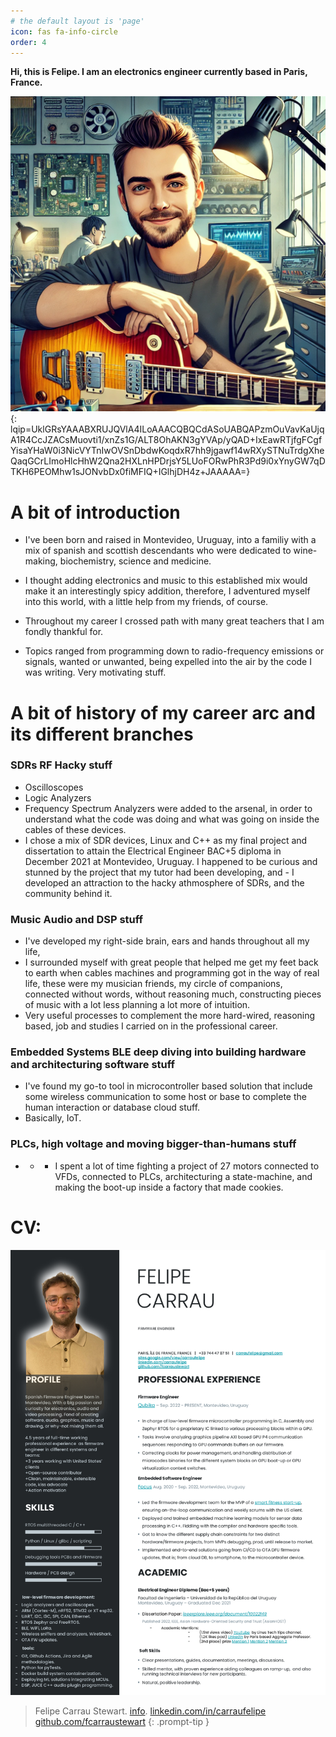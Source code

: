 ```yaml
---
# the default layout is 'page'
icon: fas fa-info-circle
order: 4
---
```


**Hi, this is Felipe. I am an electronics engineer currently based in Paris, France.**

![About](/assets/img/headers/avatar.webp){: lqip=UklGRsYAAABXRUJQVlA4ILoAAACQBQCdASoUABQAPzmOuVavKaUjqA1R4CcJZACsMuovti1/xnZs1G/ALT8OhAKN3gYVAp/yQAD+IxEawRTjfgFCgfYisaYHaW0i3NicVYTnIwOVSnDbdwKoqdxR7hh9jgawf14wRXySTNuTrdgXheQaqGCrLImoHlcHhW2Qna2HXLnHPDrjsY5LUoFORwPhR3Pd9i0xYnyGW7qDTKH6PEOMhw1sJONvbDx0fiMFIQ+IGlhjDH4z+JAAAAA=}

# A bit of introduction
- I've been born and raised in Montevideo, Uruguay, into a familiy with a mix of spanish and scottish descendants who were dedicated to wine-making, biochemistry, science and medicine. 
- I thought adding electronics and music to this established mix would make it an interestingly spicy addition, therefore, I adventured myself into this world, with a little help from my friends, of course.

- Throughout my career I crossed path with many great teachers that I am fondly thankful for. 
- Topics ranged from programming down to radio-frequency emissions or signals, wanted or unwanted, being expelled into the air by the code I was writing. Very motivating stuff.

# A bit of history of my career arc and its different branches

### SDRs RF Hacky stuff

- Oscilloscopes 
- Logic Analyzers 
- Frequency Spectrum Analyzers were added to the arsenal, in order to understand what the code was doing and what was going on inside the cables of these devices. 
- I chose a mix of SDR devices, Linux and C++ as my final project and dissertation to attain the Electrical Engineer BAC+5 diploma in December 2021 at Montevideo, Uruguay. I happened to be curious and stunned by the project that my tutor had been developing, and - I developed an attraction to the hacky athmosphere of SDRs, and the community behind it.

### Music Audio and DSP stuff

- I've developed my right-side brain, ears and hands throughout all my life, 
- I surrounded myself with great people that helped me get my feet back to earth when cables machines and programming got in the way of real life, these were my musician friends, my circle of companions, connected without words, without reasoning much, constructing pieces of music with a lot less planning a lot more of intuition. 
- Very useful processes to complement the more hard-wired, reasoning based, job and studies I carried on in the professional career.

### Embedded Systems BLE deep diving into building hardware and architecturing software stuff

- I've found my go-to tool in microcontroller based solution that include some wireless communication to some host or base to complete the human interaction or database cloud stuff. 
- Basically, IoT.

### PLCs, high voltage and moving bigger-than-humans stuff

- - - I spent a lot of time fighting a project of 27 motors connected to VFDs, connected to PLCs, architecturing a state-machine, and making the boot-up inside a factory that made cookies.

# CV:

![CV](/assets/img/headers/fcarraustewart-CV-Q4_2024-_5_.webp)


> Felipe Carrau Stewart. [info](https://fcarraustewart.github.io/about). 
> [linkedin.com/in/carraufelipe](https://www.linkedin.com/in/carraufelipe)
> [github.com/fcarraustewart](https://www.github.com/fcarraustewart)
{: .prompt-tip }

